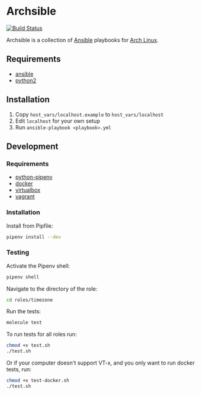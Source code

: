 # Archsible

[![Build Status](https://travis-ci.org/JamieMagee/archsible.svg?branch=master)](https://travis-ci.org/JamieMagee/archsible)

Archsible is a collection of [Ansible](https://www.ansible.com/) playbooks for [Arch Linux](https://www.archlinux.org/).

## Requirements

- [ansible](https://www.archlinux.org/packages/?name=ansible)
- [python2](https://www.archlinux.org/packages/?name=python2)

## Installation

1. Copy `host_vars/localhost.example` to `host_vars/localhost`
2. Edit `localhost` for your own setup
3. Run `ansible-playbook <playbook>.yml`

## Development

### Requirements

- [python-pipenv](https://www.archlinux.org/packages/?name=python-pipenv)
- [docker](https://www.archlinux.org/packages/?name=docker)
- [virtualbox](https://www.archlinux.org/packages/?name=virtualbox)
- [vagrant](https://www.archlinux.org/packages/?name=vagrant)

### Installation

Install from Pipfile:

```sh
pipenv install --dev
```

### Testing

Activate the Pipenv shell:

```sh
pipenv shell
```

Navigate to the directory of the role:

```sh
cd roles/timezone
```

Run the tests:

```sh
molecule test
```

To run tests for all roles run:

```sh
chmod +x test.sh
./test.sh
```

Or if your computer doesn't support VT-x, and you only want to run docker tests, run:

```sh
chmod +x test-docker.sh
./test.sh
```

